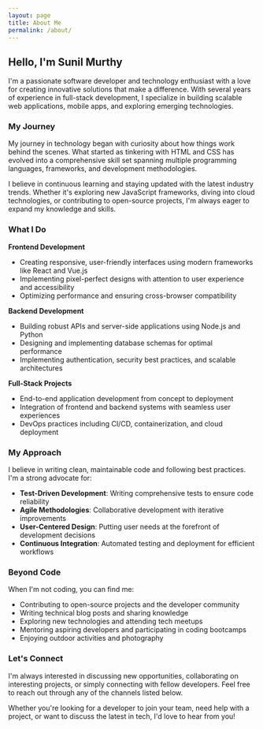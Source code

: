 ```yaml
---
layout: page
title: About Me
permalink: /about/
---
```


## Hello, I'm Sunil Murthy

I'm a passionate software developer and technology enthusiast with a love for creating innovative solutions that make a difference. With several years of experience in full-stack development, I specialize in building scalable web applications, mobile apps, and exploring emerging technologies.

### My Journey

My journey in technology began with curiosity about how things work behind the scenes. What started as tinkering with HTML and CSS has evolved into a comprehensive skill set spanning multiple programming languages, frameworks, and development methodologies.

I believe in continuous learning and staying updated with the latest industry trends. Whether it's exploring new JavaScript frameworks, diving into cloud technologies, or contributing to open-source projects, I'm always eager to expand my knowledge and skills.

### What I Do

**Frontend Development**
- Creating responsive, user-friendly interfaces using modern frameworks like React and Vue.js
- Implementing pixel-perfect designs with attention to user experience and accessibility
- Optimizing performance and ensuring cross-browser compatibility

**Backend Development**
- Building robust APIs and server-side applications using Node.js and Python
- Designing and implementing database schemas for optimal performance
- Implementing authentication, security best practices, and scalable architectures

**Full-Stack Projects**
- End-to-end application development from concept to deployment
- Integration of frontend and backend systems with seamless user experiences
- DevOps practices including CI/CD, containerization, and cloud deployment

### My Approach

I believe in writing clean, maintainable code and following best practices. I'm a strong advocate for:

- **Test-Driven Development**: Writing comprehensive tests to ensure code reliability
- **Agile Methodologies**: Collaborative development with iterative improvements
- **User-Centered Design**: Putting user needs at the forefront of development decisions
- **Continuous Integration**: Automated testing and deployment for efficient workflows

### Beyond Code

When I'm not coding, you can find me:

- Contributing to open-source projects and the developer community
- Writing technical blog posts and sharing knowledge
- Exploring new technologies and attending tech meetups
- Mentoring aspiring developers and participating in coding bootcamps
- Enjoying outdoor activities and photography

### Let's Connect

I'm always interested in discussing new opportunities, collaborating on interesting projects, or simply connecting with fellow developers. Feel free to reach out through any of the channels listed below.

Whether you're looking for a developer to join your team, need help with a project, or want to discuss the latest in tech, I'd love to hear from you!
